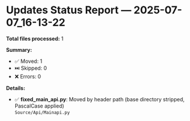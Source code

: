 # Updates Status Report — 2025-07-07_16-13-22

**Total files processed:** 1

**Summary:**
- ✅ Moved: 1
- ⏭️ Skipped: 0
- ❌ Errors: 0

**Details:**

- ✅ **fixed_main_api.py**: Moved by header path (base directory stripped, PascalCase applied)  
    `Source/Api/Mainapi.py`

